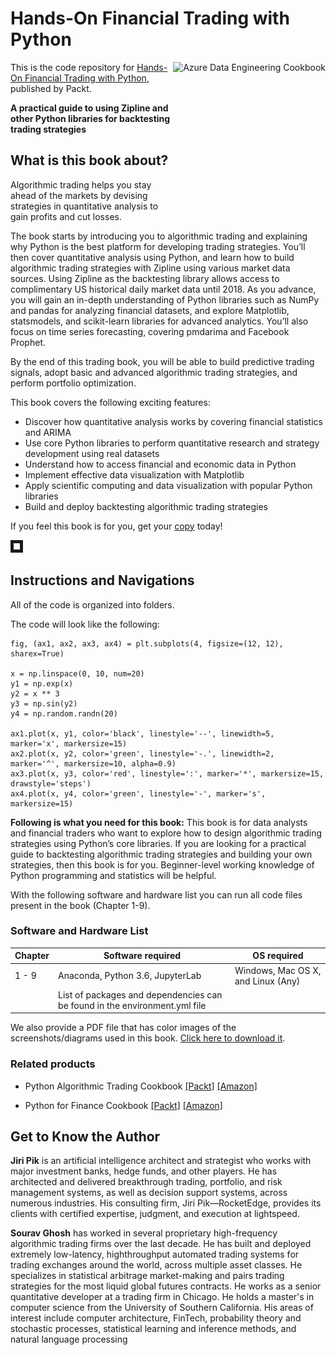 # Hands-On Financial Trading with Python

<a href="https://www.packtpub.com/product/hands-on-financial-trading-with-python/9781838982881?utm_source=github&utm_medium=repository&utm_campaign=9781838982881"><img src="https://static.packt-cdn.com/products/9781838982881/cover/smaller" alt="Azure Data Engineering Cookbook" height="256px" align="right"></a>

This is the code repository for [Hands-On Financial Trading with Python](https://www.packtpub.com/product/hands-on-financial-trading-with-python/9781838982881?utm_source=github&utm_medium=repository&utm_campaign=9781838982881), published by Packt.

**A practical guide to using Zipline and other Python libraries for backtesting trading strategies**

## What is this book about?
Algorithmic trading helps you stay ahead of the markets by devising strategies in quantitative analysis to gain profits and cut losses.

The book starts by introducing you to algorithmic trading and explaining why Python is the best platform for developing trading strategies. You’ll then cover quantitative analysis using Python, and learn how to build algorithmic trading strategies with Zipline using various market data sources. Using Zipline as the backtesting library allows access to complimentary US historical daily market data until 2018. As you advance, you will gain an in-depth understanding of Python libraries such as NumPy and pandas for analyzing financial datasets, and explore Matplotlib, statsmodels, and scikit-learn libraries for advanced analytics. You’ll also focus on time series forecasting, covering pmdarima and Facebook Prophet.

By the end of this trading book, you will be able to build predictive trading signals, adopt basic and advanced algorithmic trading strategies, and perform portfolio optimization.

This book covers the following exciting features: 
* Discover how quantitative analysis works by covering financial statistics and ARIMA
* Use core Python libraries to perform quantitative research and strategy development using real datasets
* Understand how to access financial and economic data in Python
* Implement effective data visualization with Matplotlib
* Apply scientific computing and data visualization with popular Python libraries
* Build and deploy backtesting algorithmic trading strategies

If you feel this book is for you, get your [copy](https://www.amazon.com/dp/1838982884) today!

<a href="https://www.packtpub.com/?utm_source=github&utm_medium=banner&utm_campaign=GitHubBanner"><img src="https://raw.githubusercontent.com/PacktPublishing/GitHub/master/GitHub.png" alt="https://www.packtpub.com/" border="5" /></a>

## Instructions and Navigations
All of the code is organized into folders.

The code will look like the following:
```
fig, (ax1, ax2, ax3, ax4) = plt.subplots(4, figsize=(12, 12), sharex=True)

x = np.linspace(0, 10, num=20)
y1 = np.exp(x)
y2 = x ** 3
y3 = np.sin(y2)
y4 = np.random.randn(20)

ax1.plot(x, y1, color='black', linestyle='--', linewidth=5, marker='x', markersize=15)
ax2.plot(x, y2, color='green', linestyle='-.', linewidth=2, marker='^', markersize=10, alpha=0.9)
ax3.plot(x, y3, color='red', linestyle=':', marker='*', markersize=15, drawstyle='steps')
ax4.plot(x, y4, color='green', linestyle='-', marker='s', markersize=15)

```

**Following is what you need for this book:**
This book is for data analysts and financial traders who want to explore how to design algorithmic trading strategies using Python’s core libraries. If you are looking for a practical guide to backtesting algorithmic trading strategies and building your own strategies, then this book is for you. Beginner-level working knowledge of Python programming and statistics will be helpful.

With the following software and hardware list you can run all code files present in the book (Chapter 1-9).

### Software and Hardware List

| Chapter  | Software required                                                                    | OS required                        |
| -------- | -------------------------------------------------------------------------------------| -----------------------------------|
|  1 - 9   |   Anaconda, Python 3.6, JupyterLab                                           				| Windows, Mac OS X, and Linux (Any) |
|          |   List of packages and dependencies can be found in the environment.yml file         |                                    |

We also provide a PDF file that has color images of the screenshots/diagrams used in this book. [Click here to download it](https://static.packt-cdn.com/downloads/9781838982881_ColorImages.pdf).


### Related products <Other books you may enjoy>
* Python Algorithmic Trading Cookbook [[Packt]](https://www.packtpub.com/product/python-algorithmic-trading-cookbook/9781838989354) [[Amazon]](https://www.amazon.com/dp/1838989358)

* Python for Finance Cookbook [[Packt]](https://www.packtpub.com/product/python-for-finance-cookbook/9781789618518) [[Amazon]](https://www.amazon.com/dp/1789618517)

## Get to Know the Author
**Jiri Pik** is an artificial intelligence architect and strategist who works with major investment banks, hedge funds, and other players. He has architected and delivered breakthrough trading, portfolio, and risk management systems, as well as decision support systems, across numerous industries. His consulting firm, Jiri Pik—RocketEdge, provides its clients with certified expertise, judgment, and execution at lightspeed.

**Sourav Ghosh** has worked in several proprietary high-frequency algorithmic trading firms over the last decade. He has built and deployed extremely low-latency, highthroughput automated trading systems for trading exchanges around the world, across multiple asset classes. He specializes in statistical arbitrage market-making and pairs trading strategies for the most liquid global futures contracts. He works as a senior quantitative developer at a trading firm in Chicago. He holds a master's in computer science from the University of Southern California. His areas of interest include computer architecture, FinTech, probability theory and stochastic processes, statistical learning and inference methods, and natural language processing

